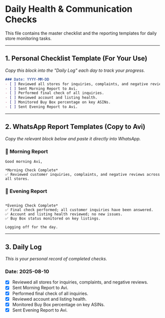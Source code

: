 # Daily Health & Communication Checks

This file contains the master checklist and the reporting templates for daily store monitoring tasks.

---

## 1. Personal Checklist Template (For Your Use)

*Copy this block into the "Daily Log" each day to track your progress.*
```markdown
### Date: YYYY-MM-DD
- [ ] Reviewed all stores for inquiries, complaints, and negative reviews.
- [ ] Sent Morning Report to Avi.
- [ ] Performed final check of all inquiries.
- [ ] Reviewed account and listing health.
- [ ] Monitored Buy Box percentage on key ASINs.
- [ ] Sent Evening Report to Avi.
```

---

## 2. WhatsApp Report Templates (Copy to Avi)

*Copy the relevant block below and paste it directly into WhatsApp.*

### 🌅 **Morning Report**
```
Good morning Avi,

*Morning Check Complete*
✅ Reviewed customer inquiries, complaints, and negative reviews across all stores.
```

### 🌆 **Evening Report**
```Hi Avi,

*Evening Check Complete*
✅ Final check performed; all customer inquiries have been answered.
✅ Account and listing health reviewed; no new issues.
✅ Buy Box status monitored on key listings.

Logging off for the day.
```

---

## 3. Daily Log

*This is your personal record of completed checks.*

### Date: 2025-08-10
- [x] Reviewed all stores for inquiries, complaints, and negative reviews.
- [x] Sent Morning Report to Avi.
- [x] Performed final check of all inquiries.
- [x] Reviewed account and listing health.
- [x] Monitored Buy Box percentage on key ASINs.
- [x] Sent Evening Report to Avi.
```
